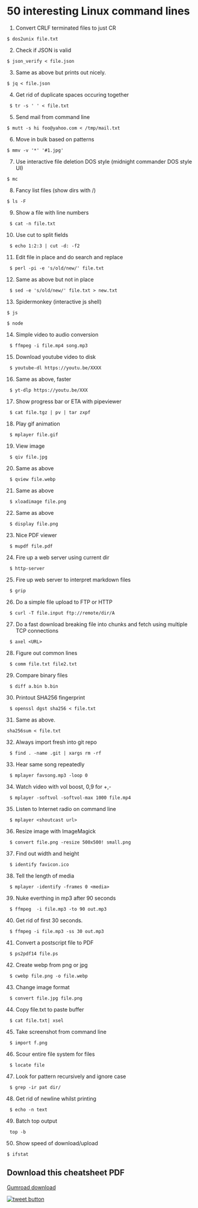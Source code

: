 # 50 interesting Linux command lines

1. Convert CRLF terminated files to just CR

```shell
$ dos2unix file.txt
```

2. Check if JSON is valid

```shell
$ json_verify < file.json
```

3. Same as above but prints out nicely.

```shell
$ jq < file.json
```

4. Get rid of duplicate spaces occuring together

```shell
 $ tr -s ' ' < file.txt
```

5. Send mail from command line

```shell
$ mutt -s hi foo@yahoo.com < /tmp/mail.txt
```

6. Move in bulk based on patterns

```shell
$ mmv -v '*' '#1.jpg'
```

7. Use interactive file deletion DOS style
	(midnight commander DOS style UI)

```shell
$ mc
```


8. Fancy list files (show dirs with /)

```shell
$ ls -F
```

9. Show a file with line numbers

```shell
 $ cat -n file.txt
```

10. Use cut to split fields

```shell
 $ echo 1:2:3 | cut -d: -f2
```

11. Edit file in place and do search and replace

```shell
 $ perl -pi -e 's/old/new/' file.txt
```

12. Same as above but not in place

```shell
 $ sed -e 's/old/new/' file.txt > new.txt
```

13. Spidermonkey (interactive js shell)

```shell
$ js 
```

```shell
$ node
```

14. Simple video to audio conversion

```shell
 $ ffmpeg -i file.mp4 song.mp3
```
15. Download youtube video to disk

```shell
 $ youtube-dl https://youtu.be/XXXX
```

16. Same as above, faster

```shell
 $ yt-dlp https://youtu.be/XXX
```

17. Show progress bar or ETA with pipeviewer

```shell
 $ cat file.tgz | pv | tar zxpf
```

18. Play gif animation

```shell
 $ mplayer file.gif
```

19. View image

```shell
 $ qiv file.jpg
```

20. Same as above

```shell
 $ qview file.webp
```

21. Same as above

```shell
 $ xloadimage file.png
```

22.  Same as above

```shell
 $ display file.png
```


23. Nice PDF viewer

```shell
 $ mupdf file.pdf
```

24. Fire up a web server using current dir

```shell
 $ http-server
```

25. Fire up web server to interpret markdown files

```shell
 $ grip
```

26. Do a simple file upload to FTP or HTTP

```shell
 $ curl -T file.input ftp://remote/dir/A
```

27. Do a fast download breaking file into chunks and fetch 
    using multiple TCP connections

```shell
 $ axel <URL>
```

28. Figure out common lines

```shell
 $ comm file.txt file2.txt
```

29. Compare binary files

```shell
 $ diff a.bin b.bin
```

30.  Printout SHA256 fingerprint

```shell
 $ openssl dgst sha256 < file.txt
```

31. Same as above.

```shell
sha256sum < file.txt
```

32. Always import fresh into git repo

```shell
 $ find . -name .git | xargs rm -rf
```

33. Hear same song repeatedly

```shell
 $ mplayer favsong.mp3 -loop 0
```

34. Watch video with vol boost, 0,9 for +,-

```shell
 $ mplayer -softvol -softvol-max 1000 file.mp4
```

35. Listen to Internet radio on command line

```shell
 $ mplayer <shoutcast url>
```

36. Resize image with ImageMagick

```shell
 $ convert file.png -resize 500x500! small.png
```

37. Find out width and height

```shell
 $ identify favicon.ico
```

38. Tell the length of media

```shell
 $ mplayer -identify -frames 0 <media>
```

39. Nuke everthing in mp3 after 90 seconds

```shell
 $ ffmpeg  -i file.mp3 -to 90 out.mp3
```

40. Get rid of first 30 seconds.

```shell
 $ ffmpeg -i file.mp3 -ss 30 out.mp3
```

41. Convert a postscript file to PDF

```shell
 $ ps2pdf14 file.ps
```

42. Create webp from png or jpg

```shell
 $ cwebp file.png -o file.webp
```

43. Change image format

```shell
 $ convert file.jpg file.png
```

44. Copy file.txt to paste buffer

```shell
 $ cat file.txt| xsel
```

45. Take screenshot from command line

```shell
 $ import f.png
```

46.  Scour entire file system for files

```shell
 $ locate file
```

47. Look for pattern recursively and ignore case

```shell
 $ grep -ir pat dir/
```

48. Get rid of newline whilst printing

```shell
 $ echo -n text
```

49. Batch top output

```shell
 top -b
```

50. Show speed of download/upload

```shell
$ ifstat
```

## Download this cheatsheet PDF

[Gumroad download](https://girish1729.gum.co/l/50-linux-command-lines)


<a href="https://twitter.com/intent/tweet?text=Tweet+this&url=https%3A%2F%2Fgithub.com%2Fgirish1729%2F50-linux-command-lines&hashtags=twitter&original_referer=http%3A%2F%2Fgithub.com%2F&tw_p=tweetbutton" target="_blank">
  <img src="http://jpillora.com/github-twitter-button/img/tweet.png"
       alt="tweet button" title="Tweet this"></img>
</a>
